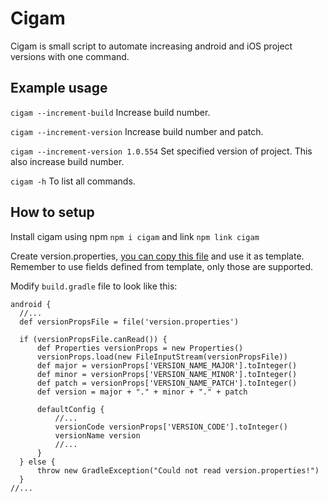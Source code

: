 # Cigam

Cigam is small script to automate increasing android and iOS project versions with one command.

## Example usage

```cigam --increment-build``` Increase build number.

```cigam --increment-version``` Increase build number and patch.

```cigam --increment-version 1.0.554``` Set specified version of project. This also increase build number.

```cigam -h``` To list all commands.

## How to setup

Install cigam using npm ```npm i cigam``` and link ```npm link cigam```

Create version.properties, [you can copy this file] and use it as template. Remember to use fields defined from template, only those are supported.

[you can copy this file]: https://github.com/martin-przystalka/Cigam/blob/master/version.properties




Modify ```build.gradle``` file to look like this:

    android {
      //...
      def versionPropsFile = file('version.properties')

      if (versionPropsFile.canRead()) {
          def Properties versionProps = new Properties()
          versionProps.load(new FileInputStream(versionPropsFile))
          def major = versionProps['VERSION_NAME_MAJOR'].toInteger()
          def minor = versionProps['VERSION_NAME_MINOR'].toInteger()
          def patch = versionProps['VERSION_NAME_PATCH'].toInteger()
          def version = major + "." + minor + "." + patch

          defaultConfig {
              //...
              versionCode versionProps['VERSION_CODE'].toInteger()
              versionName version
              //...
          }
      } else {
          throw new GradleException("Could not read version.properties!")
      }
    //...



